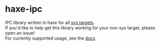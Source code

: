 # haxe-ipc
IPC library written in haxe for all [sys targets](https://haxe.org/manual/std-sys.html).  
If you'd like to help get this library working for your non-sys target, please open an issue!  
For currently supported usage, see the [docs](https://josephsmendoza.github.io/haxe-ipc/josephsmendoza/IPC.html)

